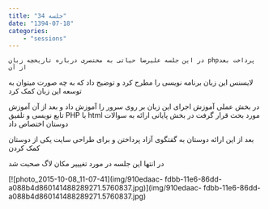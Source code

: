 ```yaml
---
title: "جلسه 34"
date: "1394-07-18"
categories:
    - "sessions"
---
```

    در این جلسه علیرضا حیاتی به مختصری درباره تاریخچه زبان phpپرداخت بعد از آن
لایسنس این زبان برنامه نویسی را مطرح کرد و توضیح داد که به چه صورت میتوان به
توسعه این زبان کمک کرد

در بخش عملی آموزش اجرای این زبان بر روی سرور را آموزش داد و بعد از آن آموزش
تابع نویسی و تلفیق PHP با html مورد بحث قرار گرفت در بخش پایانی ارائه به
سوالات دوستان اختصاص داد

بعد از این ارائه دوستان به گفتگوی آزاد پرداختن و برای طراحی سایت یکی از دوستان
کمک کردن

در انتها این جلسه در مورد تغیییر مکان لاگ صحبت شد

[![photo_2015-10-08_11-07-41](img/910edaac-
fdbb-11e6-86dd-a088b4d860141488289271.5760837.jpg)](img/910edaac-
fdbb-11e6-86dd-a088b4d860141488289271.5760837.jpg)

